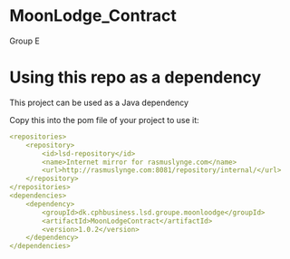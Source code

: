 # MoonLodge_Contract
Group E   


# Using this repo as a dependency

This project can be used as a Java dependency 

Copy this into the pom file of your project to use it:
```yml
<repositories>
    <repository>
        <id>lsd-repository</id>          
        <name>Internet mirror for rasmuslynge.com</name>
        <url>http://rasmuslynge.com:8081/repository/internal/</url>
    </repository>
</repositories>
<dependencies>
    <dependency>
        <groupId>dk.cphbusiness.lsd.groupe.moonloodge</groupId>
        <artifactId>MoonLodgeContract</artifactId>
        <version>1.0.2</version>
    </dependency>
</dependencies>
```
